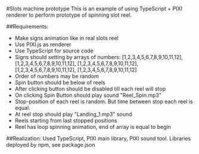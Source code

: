 #Slots machine prototype
This is an example of using TypeScript + PIXI renderer to perform prototype of spinning slot reel.

##Requirements:
 - Make signs animation like in real slots reel
 - Use PIXI.js as renderer
 - Use TypeScript for source code
 - Signs should setting by arrays of numbers:
[1,2,3,4,5,6,7,8,9,10,11,12],
[1,2,3,4,5,6,7,8,9,10,11,12],
[1,2,3,4,5,6,7,8,9,10,11,12],
[1,2,3,4,5,6,7,8,9,10,11,12],
[1,2,3,4,5,6,7,8,9,10,11,12]
 - Order of numbers may be random
 - Spin button should be below of reels
 - After clicking button should be disabled till each reel will stop
 - On clicking Spin Button should play sound "Reel_Spin.mp3"
 - Stop-position of each reel is random. But time between stop each reel is equal.
 - At reel stop should play "Landing_1.mp3" sound
 - Reels starting from last stopped positions
 - Reel has loop spinning animation, end of array is equal to begin

##Realization:
Used TypeScript, PIXI main library, PIXI sound tool. Libraries deployed by npm, see package.json